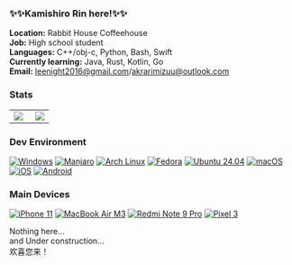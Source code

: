 ### ✨✨Kamishiro Rin here!✨✨

**Location:** Rabbit House Coffeehouse   
**Job:** High school student  
**Languages:** C++/obj-c, Python, Bash, Swift  
**Currently learning:** Java, Rust, Kotlin, Go  
**Email:** leenight2016@gmail.com/akrarimizuu@outlook.com

### Stats
<table frame=void>
<tr>
    <td style="vertical-align: top">
        <img align="left" src="https://count.getloli.com/@KamishiroRin?name=KamishiroRin&theme=booru-jaypee&padding=5&offset=0&align=top&scale=1&pixelated=1&darkmode=auto">
    </td>
    <td>
        <img align="right" src="https://github-readme-stats.vercel.app/api?username=KamishiroRin&include_all_commits=true&show_icons=true&theme=buefy&count_private=true&hide_border=true">
    </td>
</tr>
</table>


### Dev Environment
[![Windows](https://img.shields.io/badge/田%20Windows-00BBFF?style=flat-square)](https://www.microsoft.com/windows)
[![Manjaro](https://img.shields.io/badge/Manjaro-34BE5B?style=flat-square&logo=manjaro&logoColor=FFFFFF&labelColor=34BE5B)](https://manjaro.org)
[![Arch Linux](https://img.shields.io/badge/Arch%20Linux-008BFF?style=flat-square&logo=arch-linux&logoColor=FFFFFF&labelColor=008BFF)](https://archlinux.org)
[![Fedora](https://img.shields.io/badge/Fedora-51A2DA?style=flat-square&logo=fedora&logoColor=FFFFFF&labelColor=51A2DA)](https://fedoraproject.org)
[![Ubuntu 24.04](https://img.shields.io/badge/Ubuntu-dd4814?style=flat-square&logo=ubuntu&logoColor=ffffff)](https://releases.ubuntu.com/24.04/)
[![macOS](https://img.shields.io/badge/macOS-4F4F4F?style=flat-square&logo=apple&logoColor=FFFFFF&labelColor=4F4F4F)](https://www.apple.com/os/macos/)
[![iOS](https://img.shields.io/badge/iOS-4F4F4F?style=flat-square&logo=apple&logoColor=FFFFFF&labelColor=4F4F4F)](https://www.apple.com/os/ios/)
[![Android](https://img.shields.io/badge/Android-00C000?style=flat-square&logo=android&logoColor=FFFFFF&labelColor=00C000)](https://www.android.com/android-15/)

### Main Devices
[![iPhone 11](https://img.shields.io/badge/iPhone%2011-4F4F4F?style=flat-square&logo=apple&logoColor=FFFFFF&labelColor=4F4F4F)](https://wikipedia.org/wiki/IPhone_11)
[![MacBook Air M3](https://img.shields.io/badge/Macbook%20Air%20M3-4F4F4F?style=flat-square&logo=apple&logoColor=FFFFFF&labelColor=4F4F4F)](https://wikipedia.org/wiki/Apple_M3)
[![Redmi Note 9 Pro](https://img.shields.io/badge/Redmi%2010T-ED9121?style=flat-square&logo=xiaomi&logoColor=FFFFFF&labelColor=ED9121)](https://wikipedia.org/wiki/Xiaomi_Mi_10T)
[![Pixel 3](https://img.shields.io/badge/Pixel%203-000000?style=flat-square&logo=google&logoColor=FFFFFF&labelColor=000000)](https://wikipedia.org/wiki/Pixel_3)


Nothing here...  
and Under construction...  
欢喜您来！
